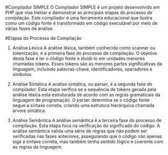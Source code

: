 #Compilador SIMPLE
O Compilador SIMPLE é um projeto desenvolvido em PHP que visa treinar e demonstrar as principais etapas do processo de compilação. Este compilador é uma ferramenta educacional que ilustra como um código fonte é transformado em código executável por meio de várias fases de análise.

#Etapas do Processo de Compilação
1. Análise Léxica
A análise léxica, também conhecida como scanner ou tokenização, é a primeira fase do processo de compilação. O objetivo desta fase é ler o código fonte e dividi-lo em unidades menores chamadas tokens. Esses tokens são as menores partes significativas da linguagem, incluindo palavras-chave, identificadores, operadores e símbolos.

2. Análise Sintática
A análise sintática, ou parser, é a segunda fase do compilador. Esta etapa verifica se a sequência de tokens gerada pela análise léxica está estruturada de acordo com as regras gramaticais da linguagem de programação. O parser determina se o código fonte segue a sintaxe correta, criando uma estrutura hierárquica chamada árvore sintática.

3. Análise Semântica
A análise semântica é a terceira fase do processo de compilação. Esta etapa foca na verificação do significado do código. A análise semântica valida uma série de regras que não podem ser verificadas nas fases anteriores, assegurando que o código não apenas siga a sintaxe correta, mas também tenha sentido lógico e coerente com as regras da linguagem.
